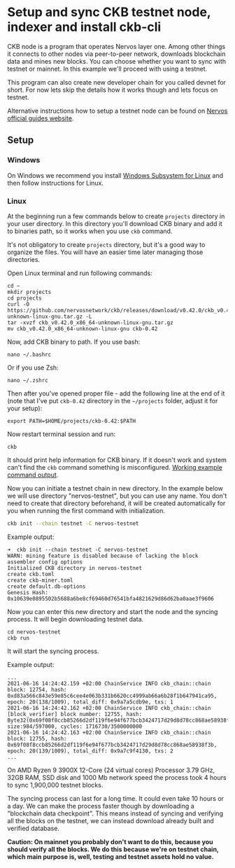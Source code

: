 # Setup and sync CKB testnet node, indexer and install ckb-cli

CKB node is a program that operates Nervos layer one. Among other things it connects to other nodes via peer-to-peer network, downloads blockchain data and mines new blocks. You can choose whether you want to sync with testnet or mainnet. In this example we'll proceed with using a testnet.

This program can also create new developer chain for you called devnet for short. For now lets skip the details how it works though and lets focus on testnet.

Alternative instructions how to setup a testnet node can be found on [Nervos official guides website](https://docs.nervos.org/docs/basics/guides/testnet).


## Setup

### Windows

On Windows we recommend you install [Windows Subsystem for Linux](https://docs.microsoft.com/en-us/windows/wsl/install-win10) and then follow instructions for Linux.

### Linux

At the beginning run a few commands below to create `projects` directory in your user directory. In this directory you'll download CKB binary and add it to binaries path, so it works when you use `ckb` command. 

It's not obligatory to create `projects` directory, but it's a good way to organize the files. You will have an easier time later managing those directories.

Open Linux terminal and run following commands:

```
cd ~
mkdir projects
cd projects
curl -O https://github.com/nervosnetwork/ckb/releases/download/v0.42.0/ckb_v0.42.0_x86_64-unknown-linux-gnu.tar.gz -L
tar -xvzf ckb_v0.42.0_x86_64-unknown-linux-gnu.tar.gz
mv ckb_v0.42.0_x86_64-unknown-linux-gnu ckb-0.42
```

Now, add CKB binary to path. If you use bash:

```
nano ~/.bashrc
```

Or if you use Zsh:
```
nano ~/.zshrc
```

Then after you've opened proper file - add the following line at the end of it (note that I've put `ckb-0.42` directory in the `~/projects` folder, adjust it for your setup):

```
export PATH=$HOME/projects/ckb-0.42:$PATH
```

Now restart terminal session and run:

```
ckb
```

It should print help information for CKB binary. If it doesn't work and system can't find the `ckb` command something is misconfigured. [Working example command output](https://gist.github.com/Kuzirashi/ef4b8f164e086913872be4e9e5d727a6).

Now you can initiate a testnet chain in new directory. In the example below we will use directory "nervos-testnet", but you can use any name. You don't need to create that directory beforehand, it will be created automatically for you when running the first command with initialization.

```sh
ckb init --chain testnet -C nervos-testnet
```

Example output:
```
➜  ckb init --chain testnet -C nervos-testnet
WARN: mining feature is disabled because of lacking the block assembler config options
Initialized CKB directory in nervos-testnet
create ckb.toml
create ckb-miner.toml
create default.db-options
Genesis Hash: 0x10639e0895502b5688a6be8cf69460d76541bfa4821629d86d62ba0aae3f9606
```

Now you can enter this new directory and start the node and the syncing process. It will begin downloading testnet data.

```
cd nervos-testnet
ckb run
```

It will start the syncing process.

Example output:
```
...
2021-06-16 14:24:42.159 +02:00 ChainService INFO ckb_chain::chain  block: 12754, hash: 0xd83a566c843e59e85c6cee4e063b331b6620cc4999ab66a6b28f1b647941ca95, epoch: 20(138/1009), total_diff: 0x9a7a5cdb9e, txs: 1
2021-06-16 14:24:42.162 +02:00 ChainService INFO ckb_chain::chain  [block_verifier] block number: 12755, hash: Byte32(0x69f08f8ccb85266d2df119f6e94f677bcb3424717d29d8d78cc868ae58938f3b), size:984/597000, cycles: 1716730/3500000000
2021-06-16 14:24:42.163 +02:00 ChainService INFO ckb_chain::chain  block: 12755, hash: 0x69f08f8ccb85266d2df119f6e94f677bcb3424717d29d8d78cc868ae58938f3b, epoch: 20(139/1009), total_diff: 0x9a7c9f4130, txs: 2
...
```

On AMD Ryzen 9 3900X 12-Core (24 virtual cores) Processor 3.79 GHz, 32GB RAM, SSD disk and 1000 Mb network speed the process took 4 hours to sync 1,900,000 testnet blocks.

The syncing process can last for a long time. It could even take 10 hours or a day. We can make the process faster though by downloading a "blockchain data checkpoint". This means instead of syncing and verifying all the blocks on the testnet, we can instead download already built and verified database. 

**Caution: On mainnet you probably don't want to do this, because you should verify all the blocks. We do this because we're on testnet chain, which main purpose is, well, testing and testnet assets hold no value.**